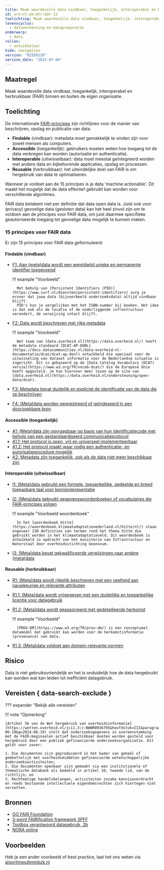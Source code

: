```yaml
---
title: Maak waardevolle data vindbaar, toegankelijk, interoperabel en herbruikbaar (FAIR) binnen en buiten de eigen organisatie
id: urn:nl:ak:mtr:dat-12
toelichting: Maak waardevolle data vindbaar, toegankelijk, interoperabel en herbruikbaar (FAIR) binnen en buiten de eigen organisatie.
levenscyclus:
  - dataverkenning-en-datapreparatie
onderwerp:
  - data
rollen:
  - ontwikkelaar
hide: navigation
version: "92559128"
version_date: "2025-07-04"
---
```


<!-- tags -->

## Maatregel

Maak waardevolle data vindbaar, toegankelijk, interoperabel en herbruikbaar (FAIR) binnen en buiten de eigen organisatie.

## Toelichting

De internationale [FAIR-principes](https://www.gofair.foundation/) zijn richtlijnen voor de manier van beschrijven, opslag en publicatie van data.

- **Findable** (vindbaar): metadata moet gemakkelijk te vinden zijn voor zowel mensen als computers.
- **Accessible** (toegankelijk): gebruikers moeten weten hoe toegang tot de data verkregen kan worden (autorisatie en authenticatie).
- **Interoperable** (uitwisselbaar): data moet meestal geïntegreerd worden met andere data en bijbehorende applicaties, opslag en processen.
- **Reusable** (herbruikbaar): het uiteindelijke doel van FAIR is om hergebruik van data te optimaliseren.

Wanneer je voldoet aan de 15 principes is je data 'machine actionable'. Dit maakt het mogelijk dat de data effectief gebruikt kan worden voor verschillende algoritmes.

FAIR data betekent niet per definitie dat data open data is. Juist ook voor (privacy) gevoelige data (gesloten data) kan het heel zinvol zijn om te voldoen aan de principes voor FAIR data, om juist daarmee specifieke geautoriseerde toegang tot gevoelige data mogelijk te kunnen maken.

### 15 principes voor FAIR data

Er zijn 15 principes voor FAIR data geformuleerd:

#### Findable (vindbaar)
- [F1: Aan (meta)data wordt een wereldwijd unieke en permanente identifier toegevoegd](https://www.gofair.foundation/f1)

    !!! example "Voorbeeld"

        Met behulp van [Persistent Identifiers (PID)](https://www.surf.nl/diensten/persistent-identifiers) zorg je ervoor dat jouw data (bijvoorbeeld onderzoeksdata) altijd vindbaar blijft.
        PID's kun je vergelijken met het ISBN-nummer bij boeken. Het idee is dat ook als de locatie of de onderliggende infrastructuur verandert, de verwijzing intact blijft.

- [F2: Data wordt beschreven met rijke metadata](https://www.gofair.foundation/f2)

    !!! example "Voorbeeld"

        Het team van [data.overheid.nl](https://data.overheid.nl/) heeft de metadata standaard [DCAT-AP-DONL](https://docs.datacommunities.nl/data-overheid-nl-documentatie/dcat/dcat-ap-donl) ontwikkeld die speciaal voor de uitwisseling van dataset informatie voor de Nederlandse situatie is ingericht. Dit is gebaseerd op de [Data Catalog Vocabulary (DCAT) versie](https://www.w3.org/TR/vocab-dcat/) die de Europese Unie heeft opgesteld. Je kan hierover meer lezen op de site van [data.overheid.nl](https://data.overheid.nl/ondersteuning/open-data/dcat).

- [F3: Metadata bevat duidelijk en expliciet de identificatie van de data die ze beschrijven](https://www.gofair.foundation/f3)
- [F4: (Meta)data worden geregistreerd of geïndexeerd in een doorzoekbare bron](https://www.gofair.foundation/f4)

#### Accessible (toegankelijk)
- [A1: (Meta)data zijn opvraagbaar op basis van hun identificatiecode met behulp van een gestandaardiseerd communicatieprotocol](https://www.gofair.foundation/a1)
- [A1.1: Het protocol is open, vrij en universeel implementeerbaar](https://www.gofair.foundation/a1-1)
- [A1.2: Het protocol maakt waar nodig een authenticatie- en autorisatieprocedure mogelijk](https://www.gofair.foundation/a1-2)
- [A2: Metadata zijn toegankelijk, ook als de data niet meer beschikbaar zijn](https://www.gofair.foundation/a2)

#### Interoperable (uitwisselbaar)
- [I1: (Meta)data gebruikt een formele, toegankelijke, gedeelde en breed toepasbare taal voor kennisrepresentatie](https://www.gofair.foundation/i1)
- [I2: (Meta)data gebruikt gegevenswoordenboeken of vocabulaires die FAIR-principes volgen](https://www.gofair.foundation/i2)

    !!! example "Voorbeeld woordenboek"

        In het [woordenboek Hitte](https://woordenboek.klimaatadaptatienederland.nl/hitte/nl/) staan ongeveer 230 definities van termen rond het thema hitte die gebruikt worden in het klimaatadaptatieveld. Dit woordenboek is ontwikkeld in opdracht van het ministerie van Infrastructuur en Waterstaat door overheidsstichting Geonovum.

- [I3: (Meta)data bevat gekwalificeerde verwijzingen naar andere (meta)data](https://www.gofair.foundation/i3)

#### Reusable (herbruikbaar)
- [R1: (Meta)data wordt rijkelijk beschreven met een veelheid aan nauwkeurige en relevante attributen](https://www.gofair.foundation/r1)
- [R1.1: (Meta)data wordt vrijgegeven met een duidelijke en toegankelijke licentie voor datagebruik](https://www.gofair.foundation/r1-1)
- [R1.2: (Meta)data wordt geassocieerd met gedetailleerde herkomst](https://www.gofair.foundation/r1-1)

    !!! example "Voorbeeld"

        [PROV-DM](https://www.w3.org/TR/prov-dm/) is een conceptueel datamodel dat gebruikt kan worden voor de herkomstinformatie (provenance) van data.

- [R1.3: (Meta)data voldoet aan domein-relevante normen](https://www.gofair.foundation/r1-3)

## Risico
Data is niet gebruiksvriendelijk en het is onduidelijk hoe de data hergebruikt kan worden wat kan leiden tot inefficiënt datagebruik.

## Vereisten { data-search-exclude }
??? expander "Bekijk alle vereisten"
    <!-- list_vereisten_on_maatregelen_page -->

!!! note "Opmerking"

    [Artikel 5b van de Wet hergebruik van overheidsinformatie](https://wetten.overheid.nl/jci1.3:c:BWBR0036795&hoofdstuk=III&paragraaf=3.1&artikel=5b&z=2024-06-19&g=2024-06-19) stelt dat onderzoeksgegevens in overeenstemming met de FAIR-beginselen actief beschikbaar moeten worden gesteld voor hergebruik door een publiek gefinancierde onderzoeksorganisatie. Dit geldt voor zover:

    1. Die documenten zijn geproduceerd in het kader van geheel of gedeeltelijk met overheidsmiddelen gefinancierde wetenschappelijke onderzoeksactiviteiten;
    2. Die documenten openbaar zijn gemaakt via een institutionele of thematische databank als bedoeld in artikel 10, tweede lid, van de richtlijn; en
    3. Rechtmatige handelsbelangen, activiteiten inzake kennisoverdracht en reeds bestaande intellectuele eigendomsrechten zich hiertegen niet verzetten.

## Bronnen

- [GO FAIR Foundation](https://www.gofair.foundation/interpretation)
- [3-point FAIRification framework 3PFF](https://www.go-fair.org/how-to-go-fair/)
- [Toolbox verantwoord datagebruik, 2b](https://realisatieibds.nl/page/view/ff607c02-9f09-440a-a0e7-9bbb6c7ceb09/3-data-verzamelen)
- [NORA online](https://www.noraonline.nl/wiki/FAIR-principes)

## Voorbeelden
Heb je een ander voorbeeld of best practice, laat het ons weten via [algoritmes@minbzk.nl](mailto:algoritmes@minbzk.nl)
